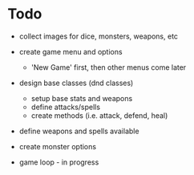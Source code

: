 # Todo
- collect images for dice, monsters, weapons, etc

- create game menu and options
    - 'New Game' first, then other menus come later

- design base classes (dnd classes)
    - setup base stats and weapons
    - define attacks/spells
    - create methods (i.e. attack, defend, heal)


- define weapons and spells available
- create monster options

- game loop - in progress